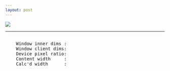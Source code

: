 ```yaml
---
layout: post
---
```


<img src="https://dummyimage.com/740x100/000/fff&text=Fallback" srcset="
    https://dummyimage.com/740x100/000/fff&text=740w   740w,
    https://dummyimage.com/1480x200/000/fff&text=1480w 1480w,
    https://dummyimage.com/2220x300/000/fff&text=2220w 2220w,
    https://dummyimage.com/2960x400/000/fff&text=2960w 2960w,
    https://dummyimage.com/3700x500/000/fff&text=3700w 3700w,
    https://dummyimage.com/4440x600/000/fff&text=4440w 4440w,
    "
    sizes="(max-width: 800px) calc(100vw - 30px), 740px">

---

<div style="font-family: monospace; white-space:pre;">
    Window inner dims : <span id="inner"></span>
    Window client dims: <span id="client"></span>
    Device pixel ratio: <span id="dpr"></span>
    Content width     : <span id="cow"></span>
    Calc'd width      : <span id="caw"></span> 
</div>

<!-- we'll get the width of this div as Content width-->
<div id="test-div"></div>

<style>
#calc-div { width: 740px; }
@media (max-width: 800px) {
    #calc-div { width: calc(100vw - 30px); }
}
</style>

<!-- this div is for our calculated width -->
<div id="calc-div" style=""><p></p></div>

<script>

    function reportWindowSize() {
        document.querySelector('#inner').textContent = window.innerWidth + ' x ' + window.innerHeight;
        document.querySelector('#client').textContent = document.documentElement.clientWidth + ' x ' + document.documentElement.clientHeight;
        document.querySelector('#dpr').textContent = window.devicePixelRatio;
        document.querySelector('#cow').textContent = document.querySelector('#test-div').offsetWidth + 'px';
        document.querySelector('#caw').textContent = document.querySelector('#calc-div').offsetWidth + 'px';
    }
    
    reportWindowSize();
    window.onresize = reportWindowSize;
</script>